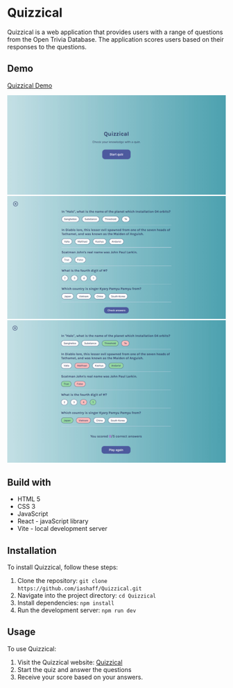 # Quizzical

Quizzical is a web application that provides users with a range of questions from the Open Trivia Database. The application scores users based on their responses to the questions.


## Demo

[Quizzical Demo](https://iashaff.github.io/Quizzical/)

![Start page](https://github.com/iashaff/Video-for-web/blob/master/Quizzical-start.jpg?raw=true)
![Quiz page](https://github.com/iashaff/Video-for-web/blob/master/quizzical-questions.jpg?raw=true)
![Check page](https://github.com/iashaff/Video-for-web/blob/master/quizzical-check.jpg?raw=true)

## Build with

- HTML 5
- CSS 3
- JavaScript
- React - javaScript library
- Vite - local development server

## Installation

To install Quizzical, follow these steps:
1. Clone the repository: `git clone https://github.com/iashaff/Quizzical.git`
2. Navigate into the project directory: `cd Quizzical`
3. Install dependencies: `npm install`
4. Run the development server: `npm run dev`


## Usage
To use Quizzical:
 1. Visit the Quizzical website: [Quizzical](https://iashaff.github.io/Quizzical/)
 2. Start the quiz and answer the questions
 3. Receive your score based on your answers.





    





